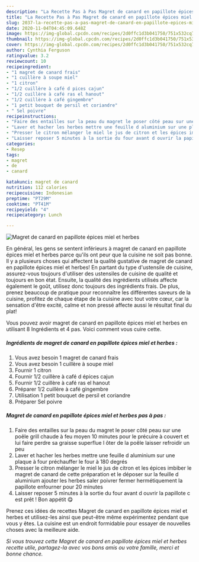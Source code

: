 ```yaml
---
description: "La Recette Pas à Pas Magret de canard en papillote épices miel et herbes"
title: "La Recette Pas à Pas Magret de canard en papillote épices miel et herbes"
slug: 2037-la-recette-pas-a-pas-magret-de-canard-en-papillote-epices-miel-et-herbes
date: 2020-11-04T04:45:09.648Z
image: https://img-global.cpcdn.com/recipes/2d0ffc1d3b041750/751x532cq70/magret-de-canard-en-papillote-epices-miel-et-herbes-photo-principale-de-la-recette.jpg
thumbnail: https://img-global.cpcdn.com/recipes/2d0ffc1d3b041750/751x532cq70/magret-de-canard-en-papillote-epices-miel-et-herbes-photo-principale-de-la-recette.jpg
cover: https://img-global.cpcdn.com/recipes/2d0ffc1d3b041750/751x532cq70/magret-de-canard-en-papillote-epices-miel-et-herbes-photo-principale-de-la-recette.jpg
author: Cynthia Ferguson
ratingvalue: 3.2
reviewcount: 10
recipeingredient:
- "1 magret de canard frais"
- "1 cuillère à soupe miel"
- "1 citron"
- "1/2 cuillère à café d pices cajun"
- "1/2 cuillère à café ras el hanout"
- "1/2 cuillère à café gingembre"
- "1 petit bouquet de persil et coriandre"
- " Sel poivre"
recipeinstructions:
- "Faire des entailles sur la peau du magret le poser côté peau sur une poêle grill chaude à feu moyen 10 minutes pour le précuire à couvert et lui faire perdre sa graisse superflue l ôter de la poêle laisser refroidir un peu"
- "Laver et hacher les herbes mettre une feuille d aluminium sur une plaque à four préchauffer le four à 180 degrés"
- "Presser le citron mélanger le miel le jus de citron et les épices imbiber le magret de canard de cette préparation et le déposer sur la feuille d aluminium ajouter les herbes saler poivrer fermer hermétiquement la papillote enfourner pour 20 minutes"
- "Laisser reposer 5 minutes à la sortie du four avant d ouvrir la papillote c est prêt ! Bon appétit 😋"
categories:
- Resep
tags:
- magret
- de
- canard

katakunci: magret de canard 
nutrition: 112 calories
recipecuisine: Indonesian
preptime: "PT29M"
cooktime: "PT41M"
recipeyield: "4"
recipecategory: Lunch

---
```



![Magret de canard en papillote épices miel et herbes](https://img-global.cpcdn.com/recipes/2d0ffc1d3b041750/751x532cq70/magret-de-canard-en-papillote-epices-miel-et-herbes-photo-principale-de-la-recette.jpg)

En général, les gens se sentent inférieurs à magret de canard en papillote épices miel et herbes parce qu'ils ont peur que la cuisine ne soit pas bonne. Il y a plusieurs choses qui affectent la qualité gustative de magret de canard en papillote épices miel et herbes! En partant du type d'ustensile de cuisine, assurez-vous toujours d'utiliser des ustensiles de cuisine de qualité et toujours en bon état. Ensuite, la qualité des ingrédients utilisés affecte également le goût, utilisez donc toujours des ingrédients frais. De plus, prenez beaucoup de pratique pour reconnaître les différentes saveurs de la cuisine, profitez de chaque étape de la cuisine avec tout votre cœur, car la sensation d'être excité, calme et non pressé affecte aussi le résultat final du plat!

<!--inarticleads1-->

Vous pouvez avoir magret de canard en papillote épices miel et herbes en utilisant 8 Ingrédients et 4 pas. Voici comment vous cuire cette.

##### Ingrédients de magret de canard en papillote épices miel et herbes :

1. Vous avez besoin 1 magret de canard frais
1. Vous avez besoin 1 cuillère à soupe miel
1. Fournir 1 citron
1. Fournir 1/2 cuillère à café d épices cajun
1. Fournir 1/2 cuillère à café ras el hanout
1. Préparer 1/2 cuillère à café gingembre
1. Utilisation 1 petit bouquet de persil et coriandre
1. Préparer  Sel poivre




<!--inarticleads2-->

##### Magret de canard en papillote épices miel et herbes pas à pas :

1. Faire des entailles sur la peau du magret le poser côté peau sur une poêle grill chaude à feu moyen 10 minutes pour le précuire à couvert et lui faire perdre sa graisse superflue l ôter de la poêle laisser refroidir un peu
1. Laver et hacher les herbes mettre une feuille d aluminium sur une plaque à four préchauffer le four à 180 degrés
1. Presser le citron mélanger le miel le jus de citron et les épices imbiber le magret de canard de cette préparation et le déposer sur la feuille d aluminium ajouter les herbes saler poivrer fermer hermétiquement la papillote enfourner pour 20 minutes
1. Laisser reposer 5 minutes à la sortie du four avant d ouvrir la papillote c est prêt ! Bon appétit 😋




<!--inarticleads1-->

<p>
Prenez ces idées de recettes Magret de canard en papillote épices miel et herbes et utilisez-les ainsi que peut-être même expérimentez pendant que vous y êtes. La cuisine est un endroit formidable pour essayer de nouvelles choses avec la meilleure aide.
</p>

<p>
<i>Si vous trouvez cette Magret de canard en papillote épices miel et herbes recette utile, partagez-la avec vos bons amis ou votre famille, merci et bonne chance.</i>
</p>
